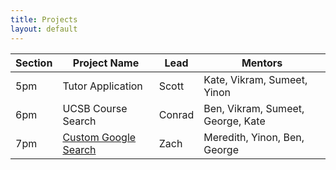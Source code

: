 ```yaml
---
title: Projects
layout: default
---
```



| Section | Project Name | Lead | Mentors|
|---------|--------------|------|--------|
| 5pm |  Tutor Application | Scott | Kate, Vikram, Sumeet, Yinon  |
| 6pm |  UCSB Course Search | Conrad | Ben, Vikram, Sumeet, George, Kate |
| 7pm | [Custom Google Search](https://github.com/ucsb-cs56-f19/mapache-search/projects/1) | Zach | Meredith, Yinon, Ben, George |
